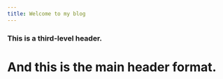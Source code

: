 ```yaml
---
title: Welcome to my blog
---
```


### This is a third-level header.

# And this is the main header format.

